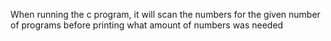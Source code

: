 When running the c program, it will scan the numbers for the given number of programs before printing what amount of numbers was needed
